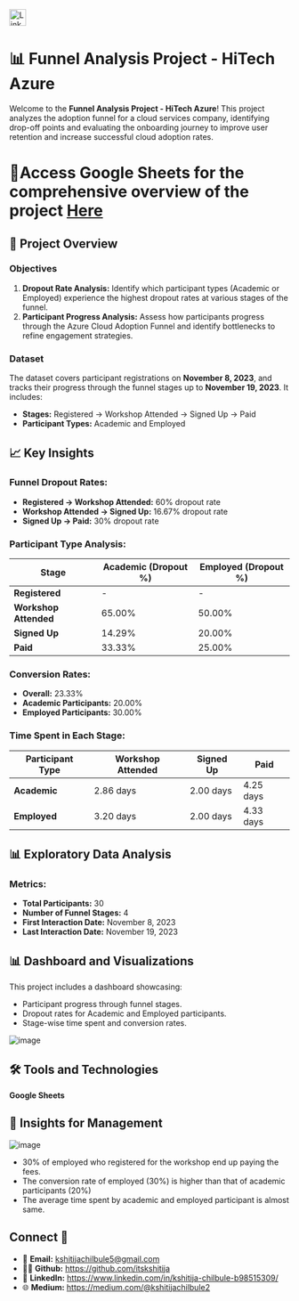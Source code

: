 <a href="https://www.linkedin.com/in/kshitija-chilbule-b98515309/" target="_blank">
  <img src="https://img.shields.io/badge/LinkedIn-Connect-blue?style=flat&logo=linkedin" alt="LinkedIn Badge" style="height: 30px; width: auto;">
</a>

# 📊 Funnel Analysis Project - HiTech Azure

Welcome to the **Funnel Analysis Project - HiTech Azure**! This project analyzes the adoption funnel for a cloud services company, identifying drop-off points and evaluating the onboarding journey to improve user retention and increase successful cloud adoption rates.

# 📍Access Google Sheets for the comprehensive overview of the project [Here](https://docs.google.com/spreadsheets/d/1eFyL8MTQaROb5tMNXzlU90yEyND91l6CdVQxDH66_50/edit?gid=1900977113#gid=1900977113)

## 📝 Project Overview

### Objectives
1. **Dropout Rate Analysis:** Identify which participant types (Academic or Employed) experience the highest dropout rates at various stages of the funnel.
2. **Participant Progress Analysis:** Assess how participants progress through the Azure Cloud Adoption Funnel and identify bottlenecks to refine engagement strategies.

### Dataset
The dataset covers participant registrations on **November 8, 2023**, and tracks their progress through the funnel stages up to **November 19, 2023**. It includes:
- **Stages:** Registered → Workshop Attended → Signed Up → Paid
- **Participant Types:** Academic and Employed

## 📈 Key Insights

### Funnel Dropout Rates:
- **Registered → Workshop Attended:** 60% dropout rate
- **Workshop Attended → Signed Up:** 16.67% dropout rate
- **Signed Up → Paid:** 30% dropout rate

### Participant Type Analysis:
| Stage               | Academic (Dropout %) | Employed (Dropout %) |  
|---------------------|----------------------|----------------------|  
| **Registered**       | -                    | -                    |  
| **Workshop Attended** | 65.00%               | 50.00%               |  
| **Signed Up**        | 14.29%               | 20.00%               |  
| **Paid**             | 33.33%               | 25.00%               |  

### Conversion Rates:
- **Overall:** 23.33%
- **Academic Participants:** 20.00%
- **Employed Participants:** 30.00%

### Time Spent in Each Stage:
| Participant Type | Workshop Attended | Signed Up | Paid |  
|------------------|-------------------|-----------|------|  
| **Academic**      | 2.86 days         | 2.00 days | 4.25 days |  
| **Employed**      | 3.20 days         | 2.00 days | 4.33 days |  

## 📊 Exploratory Data Analysis

### Metrics:
- **Total Participants:** 30
- **Number of Funnel Stages:** 4
- **First Interaction Date:** November 8, 2023
- **Last Interaction Date:** November 19, 2023

## 📊 Dashboard and Visualizations
This project includes a dashboard showcasing:
- Participant progress through funnel stages.
- Dropout rates for Academic and Employed participants.
- Stage-wise time spent and conversion rates.

![image](https://github.com/user-attachments/assets/0bd17b40-2803-478b-8a95-91bf52ae6919)

## 🛠️ Tools and Technologies
**Google Sheets**

## 📜 Insights for Management

![image](https://github.com/user-attachments/assets/23757604-4d20-4379-ad10-2c51c54af97b)

-  30% of employed who registered for the workshop end up paying the fees.
-  The conversion rate of employed (30%) is higher than that of academic participants (20%)
-  The average time spent by academic and employed participant is almost same.

## Connect 🤝
- 📩 <b>Email:</b> kshitijachilbule5@gmail.com
- 👩‍💻 <b>Github:</b> https://github.com/itskshitija
- 📶 <b>LinkedIn:</b> https://www.linkedin.com/in/kshitija-chilbule-b98515309/
- 🌐 <b>Medium:</b> https://medium.com/@kshitijachilbule2

